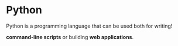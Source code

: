 # Python

Python is a programming language that can be used both for writing!

**command-line scripts** or building **web applications**.